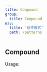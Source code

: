 ```yaml
---
title: Compound
group:
  title: Compound
nav:
  title: '组件模式'
  path: /patterns
---
```


## Compound

Usage:

<code src="./usage/index.tsx" />

<API></API>
